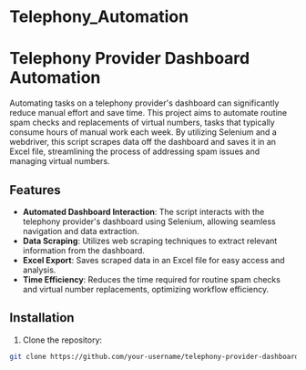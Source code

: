 # Telephony_Automation
# Telephony Provider Dashboard Automation

Automating tasks on a telephony provider's dashboard can significantly reduce manual effort and save time. This project aims to automate routine spam checks and replacements of virtual numbers, tasks that typically consume hours of manual work each week. By utilizing Selenium and a webdriver, this script scrapes data off the dashboard and saves it in an Excel file, streamlining the process of addressing spam issues and managing virtual numbers.

## Features

- **Automated Dashboard Interaction**: The script interacts with the telephony provider's dashboard using Selenium, allowing seamless navigation and data extraction.
- **Data Scraping**: Utilizes web scraping techniques to extract relevant information from the dashboard.
- **Excel Export**: Saves scraped data in an Excel file for easy access and analysis.
- **Time Efficiency**: Reduces the time required for routine spam checks and virtual number replacements, optimizing workflow efficiency.

## Installation

1. Clone the repository:

```bash
git clone https://github.com/your-username/telephony-provider-dashboard-automation.git
